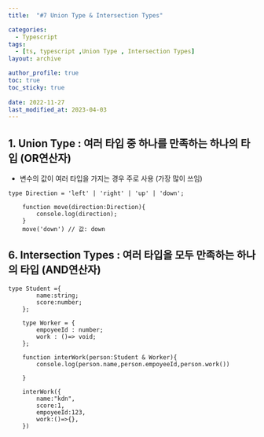 ```yaml
---
title:  "#7 Union Type & Intersection Types"

categories:
  - Typescript
tags:
  - [ts, typescript ,Union Type , Intersection Types]
layout: archive

author_profile: true
toc: true
toc_sticky: true
 
date: 2022-11-27
last_modified_at: 2023-04-03
---
```

## **1. Union** Type   : 여러 타입 중 하나를 만족하는 하나의 타입 (OR연산자)

- 변수의 값이 여러 타입을 가지는 경우 주로 사용 (가장 많이 쓰임)

```tsx
type Direction = 'left' | 'right' | 'up' | 'down';

    function move(direction:Direction){
        console.log(direction);
    }
    move('down') // 값: down
```

## 6.  **Intersection Types**   : 여러 타입을 모두 만족하는 하나의 타입 (AND연산자)

```tsx
type Student ={
        name:string;
        score:number;
    };

    type Worker = {
        empoyeeId : number;
        work : ()=> void;
    };

    function interWork(person:Student & Worker){
        console.log(person.name,person.empoyeeId,person.work())

    }

    interWork({
        name:"kdn",
        score:1,
        empoyeeId:123,
        work:()=>{},
    })
```